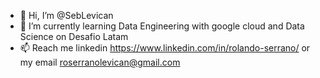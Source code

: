 - 👋 Hi, I’m @SebLevican
- 🌱 I’m currently learning Data Engineering with google cloud and Data Science on Desafio Latam
- 📫 Reach me linkedin https://www.linkedin.com/in/rolando-serrano/ or my email roserranolevican@gmail.com

<!---
SebLevican/SebLevican is a ✨ special ✨ repository because its `README.md` (this file) appears on your GitHub profile.
You can click the Preview link to take a look at your changes.
--->

